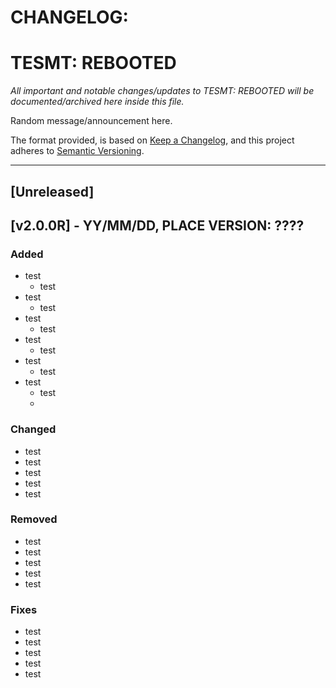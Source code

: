 # CHANGELOG:

# TESMT: REBOOTED

*All important and notable changes/updates to TESMT: REBOOTED will be documented/archived here inside this file.*

Random message/announcement here.

The format provided, is based on [Keep a Changelog](https://keepachangelog.com/en/1.1.0/),
and this project adheres to [Semantic Versioning](https://semver.org/spec/v2.0.0.html).

---

## [Unreleased]

## [v2.0.0R] - YY/MM/DD, PLACE VERSION: ????

### Added
- test
  - test
- test
  - test
- test
  - test
- test
  - test
- test
  - test
- test
  - test
  - 
### Changed

- test
- test
- test
- test
- test

### Removed

- test
- test
- test
- test
- test

### Fixes

- test
- test
- test
- test
- test



